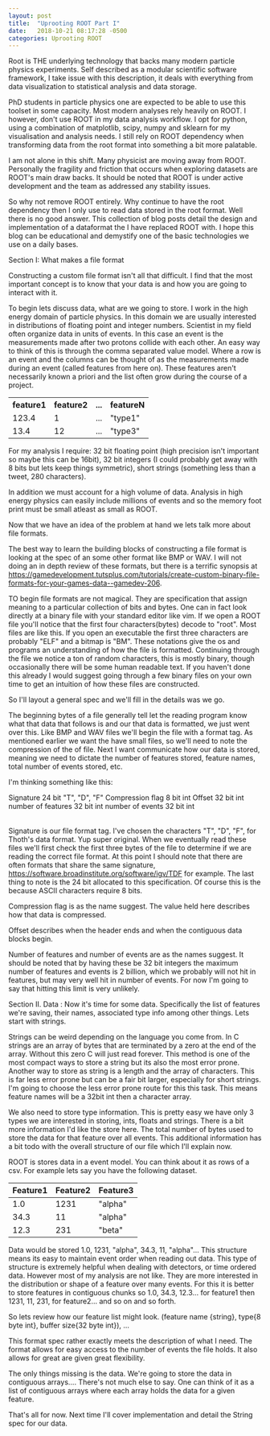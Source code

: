 ```yaml
---
layout: post
title:  "Uprooting ROOT Part I"
date:   2018-10-21 08:17:28 -0500
categories: Uprooting ROOT
---
```

 
Root is THE underlying technology that backs many modern particle physics experiments.
Self described as a modular scientific software framework, I take issue with this description, it 
deals with everything from data visualization to statistical analysis and data storage.
 
 
PhD students in particle physics one are expected to be able to use this toolset in some capacity.
Most modern analyses rely heavily on ROOT.
I however, don't use ROOT in my data analysis workflow.
I opt for python, using a combination of matplotlib, scipy, numpy and sklearn for my visualisation and analysis needs.
I still rely on ROOT dependency when transforming data from the root format into something a bit more palatable.

I am not alone in this shift. 
Many physicist are moving away from ROOT.  
Personally the fragility and friction that occurs when exploring datasets are ROOT's main draw backs.
It should be noted that ROOT is under active development and the team as addressed any stability issues.

 
So why not remove ROOT entirely. Why continue to have the root dependency then I only use to read data stored in the root format.
Well there is no good answer. This collection of blog posts detail the design and implementation of a dataformat the I have replaced ROOT with.
I hope this blog can be educational and demystify one of the basic technologies we use on a daily bases.
 
Section I: What makes a file format

Constructing a custom file format isn't all that difficult.
I find that the most important concept is to know that your data is and how you are going to interact with it.

To begin lets discuss data, what are we going to store.
I work in the high energy domain of particle physics.
In this domain we are usually interested in distributions of floating point and integer numbers.
Scientist in my field often organize data in units of events.
In this case an event is the measurements made after two protons collide with each other.
An easy way to think of this is through the comma separated value model.
Where a row is an event and the columns can be thought of as the measurements made during an event (called features from here on).
These features aren't necessarily known a priori and the list often grow during the course of a project.

<table>
	<tr> 
		<th>feature1 </th>
		<th>feature2 </th>
		<th>... </th>
		<th>featureN </th>
	</tr> 
	<tr> 
		<td> 123.4 </td>
		<td> 1  </td>
		<td>...  </td> 
		<td> "type1" </td>
	</tr> 
	<tr> 
		<td> 13.4 </td>
		<td> 12 </td>
		<td>... </td>
		<td> "type3" </td>
	</tr> 
</table>

 
 
For my analysis I require:
32 bit floating point (high precision isn't important so maybe this can be 16bit),
32 bit integers (I could probably get away with 8 bits but lets keep things symmetric),
short strings (something less than a tweet, 280 characters).
 
 
In addition we must account for a high volume of data.
Analysis in high energy physics can easily include millions of events and so the memory foot print must be small atleast as small as ROOT.
 

Now that we have an idea of the problem at hand we lets talk more about file formats.

The best way to learn the building blocks of constructing a file format is looking at the spec of an some other format like BMP or WAV.
I will not doing an in depth review of these formats, but there is a terrific synopsis at https://gamedevelopment.tutsplus.com/tutorials/create-custom-binary-file-formats-for-your-games-data--gamedev-206.
 
 
 
TO begin file formats are not magical.  They are specification that assign meaning to a particular collection of bits and bytes.
One can in fact look directly at a binary file with your standard editor like vim.
If we open a ROOT file you'll notice that the first four characters(bytes) decode to "root".  Most files are like this.
 If you open an executable the first three characters are probably "ELF" and a bitmap is "BM".
These notations give the os and programs an understanding of how the file is formatted.
Continuing through the file we notice a ton of random characters, this is mostly binary, though occasionally there will be some human readable text.
If you haven't done this already I would suggest going through a few binary files on your own time to get an intuition of how these files are constructed.
 
 
So I'll layout a general spec and we'll fill in the details was we go.
 
The beginning bytes of a file generally tell let the reading program know what that data that follows is and our that data is formatted, we just went over this.
Like BMP and WAV files we'll begin the file with a format tag.
As mentioned earlier we want the have small files, so we'll need to note the compression of the of file.
Next I want communicate how our data is stored, meaning we need to dictate the number of features stored, feature names, total number of events stored, etc.
 
I'm thinking something like this:

<table> 
	<tr>
		<tb> Signature
		<tb> 24 bit
		<tb> "T", "D", "F"
	</tr>
	<tr>
		<tb> Compression flag
		<tb> 8 bit
		<tb> int
	</tr>
	<tr>
		<tb> Offset
		<tb> 32 bit
		<tb> int
	</tr>
	<tr>
		<tb> number of features
		<tb> 32 bit
		<tb> int
	</tr>
	<tr>
		<tb> number of events
		<tb> 32 bit
		<tb> int
	</tr>
</table> 


Signature is our file format tag. I've chosen the characters "T", "D", "F", for Thoth's data format. 
Yup super original. When we eventually read these files we'll first check the first three bytes of the file to determine if we are reading the correct file format.
At this point I should note that there are often formats that share the same signature, https://software.broadinstitute.org/software/igv/TDF for example. 
The last thing to note is the 24 bit allocated to this specification. Of course this is the because ASCII characters require 8 bits.

Compression flag is as the name suggest. The value held here describes how that data is compressed.

Offset describes when the header ends and when the contiguous data blocks begin.

Number of features and number of events are as the names suggest. It should be noted that by having these be 32 bit integers the maximum number of features and events is 2 billion, which we probably will not hit in features, but may very well hit in number of events.  For now I'm going to say that hitting this limit is very unlikely. 
 
 
Section II. Data :
Now it's time for some data.
Specifically the list of features we're saving, their names, associated type info among other things.
Lets start with strings.

Strings can be weird depending on the language you come from.
In C strings are an array of bytes that are terminated by a zero at the end of the array.
Without this zero C will just read forever.
This method is one of the most compact ways to store a string but its also the most error prone.
Another way to store as string is a length and the array of characters.
This is far less error prone but can be a fair bit larger, especially for short strings.
I'm going to choose the less error prone route for this this task.
This means feature names will be a 32bit int then a character array.

We also need to store type information.
This is pretty easy we have only 3 types we are interested in storing, ints, floats and strings.
There is a bit more information I'd like the store here.
The total number of bytes used to store the data for that feature over all events.
This additional information has a bit todo with the overall structure of our file which I'll explain now. 

ROOT is stores data in a event model. 
You can think about it as rows of a csv.
For example lets say you have the following dataset.

| Feature1 | Feature2 | Feature3|
|----------|----------|---------|
|1.0       |  1231    |  "alpha"|
|34.3	   |   11     |  "alpha"|
|12.3      |   231    |  "beta" |


Data would be stored 1.0, 1231, "alpha", 34.3, 11, "alpha"...
This structure means its easy to maintain event order when reading out data.
This type of structure is extremely helpful when dealing with detectors, or time ordered data.
However most of my analysis are not like. 
They are more interested in the distribution or shape of a feature over many events.
For this it is better to store features in contiguous chunks so 1.0, 34.3, 12.3... for feature1 then 1231, 11, 231, for feature2... and so on and so forth.

 
So lets review how our feature list might look.
(feature name {string}, type{8 byte int}, buffer size{32 byte int}), ...
 
This format spec rather exactly meets the description of what I need.
The format allows for easy access to the number of events the file holds.
It also allows for great are given great flexibility.
 
 
The only things missing is the data.
We're going to store the data in contiguous arrays....
There's not much else to say.  One can think of it as a list of contiguous arrays where each array holds the data for a given feature.

That's all for now.
Next time I'll cover implementation and detail the String spec for our data.


